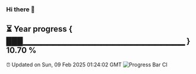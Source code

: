 ### Hi there 👋
⏳ Year progress { ███▁▁▁▁▁▁▁▁▁▁▁▁▁▁▁▁▁▁▁▁▁▁▁▁▁▁▁ } 10.70 %
---
⏰ Updated on Sun, 09 Feb 2025 01:24:02 GMT
![Progress Bar CI](https://github.com/liununu/liununu/workflows/Progress%20Bar%20CI/badge.svg)
